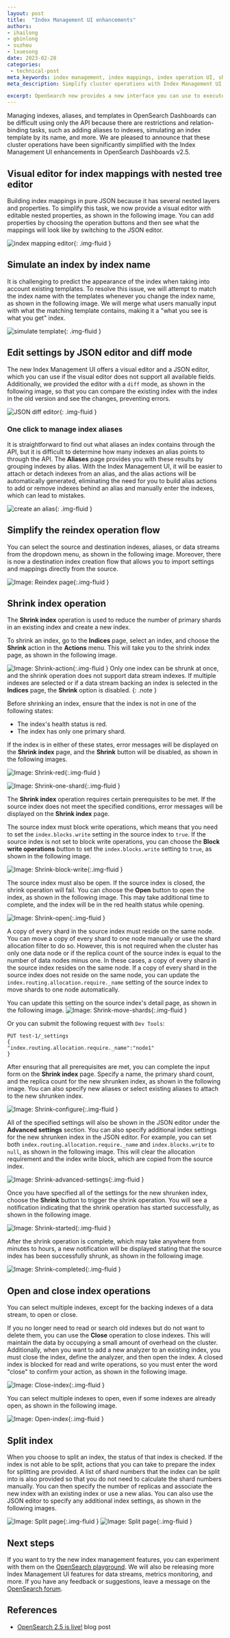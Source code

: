 ```yaml
---
layout: post
title:  "Index Management UI enhancements"
authors:
- ihailong
- gbinlong
- suzhou
- lxuesong
date: 2023-02-28
categories:
 - technical-post
meta_keywords: index management, index mappings, index operation UI, shrink index operations, OpenSearch Dashboards
meta_description: Simplify cluster operations with Index Management UI enhancements that enable you to open, close, reindex, shrink, and split indexes in a more user-friendly way.

excerpt: OpenSearch now provides a new interface you can use to execute common indexing and data stream operations. You can now perform create, read, update, delete (CRUD) and mapping operations for indexes, index templates, and aliases through the OpenSearch Dashboards UI. You can also open, close, reindex, shrink, and split indexes. This step marks the beginning of creating an Index Management UI, which will serve as a unified administration panel in OpenSearch Dashboards. 
---
```


Managing indexes, aliases, and templates in OpenSearch Dashboards can be difficult using only the API because there are restrictions and relation-binding tasks, such as adding aliases to indexes, simulating an index template by its name, and more. We are pleased to announce that these cluster operations have been significantly simplified with the Index Management UI enhancements in OpenSearch Dashboards v2.5.

## Visual editor for index mappings with nested tree editor

Building index mappings in pure JSON because it has several nested layers and properties. To simplify this task, we now provide a visual editor with editable nested properties, as shown in the following image. You can add properties by choosing the operation buttons and then see what the mappings will look like by switching to the JSON editor.

<img src="/assets/media/blog-images/2023-02-28-admin-panels-for-index-operations/index-mapping-editor.png" alt="index mapping editor"/>{: .img-fluid }

## Simulate an index by index name

It is challenging to predict the appearance of the index when taking into account existing templates. To resolve this issue, we will attempt to match the index name with the templates whenever you change the index name, as shown in the following image. We will merge what users manually input with what the matching template contains, making it a "what you see is what you get" index.

<img src="/assets/media/blog-images/2023-02-28-admin-panels-for-index-operations/simulate-template.png" alt="simulate template"/>{: .img-fluid }

## Edit settings by JSON editor and diff mode

The new Index Management UI offers a visual editor and a JSON editor, which you can use if the visual editor does not support all available fields. Additionally, we provided the editor with a `diff` mode, as shown in the following image, so that you can compare the existing index with the index in the old version and see the changes, preventing errors.

<img src="/assets/media/blog-images/2023-02-28-admin-panels-for-index-operations/json-diff-editor.png" alt="JSON diff editor"/>{: .img-fluid }

### One click to manage index aliases

It is straightforward to find out what aliases an index contains through the API, but it is difficult to determine how many indexes an alias points to through the API. The **Aliases** page provides you with these results by grouping indexes by alias. With the Index Management UI, it will be easier to attach or detach indexes from an alias, and the alias actions will be automatically generated, eliminating the need for you to build alias actions to add or remove indexes behind an alias and manually enter the indexes, which can lead to mistakes.

<img src="/assets/media/blog-images/2023-02-28-admin-panels-for-index-operations/alias-creation.png" alt="create an alias"/>{: .img-fluid }

## Simplify the reindex operation flow

You can select the source and destination indexes, aliases, or data streams from the dropdown menu, as shown in the following image. Moreover, there is now a destination index creation flow that allows you to import settings and mappings directly from the source.

![Image: Reindex page]({{site.baseurl}}/assets/media/blog-images/2023-02-28-admin-panels-for-index-operations/reindex.png){:.img-fluid }

## Shrink index operation

The **Shrink index** operation is used to reduce the number of primary shards in an existing index and create a new index.

To shrink an index, go to the **Indices** page, select an index, and choose the **Shrink** action in the **Actions** menu. This will take you to the shrink index page, as shown in the following image.

![Image: Shrink-action]({{site.baseurl}}/assets/media/blog-images/2023-02-28-admin-panels-for-index-operations/shrink-action.jpg){:.img-fluid }
Only one index can be shrunk at once, and the shrink operation does not support data stream indexes. If multiple indexes are selected or if a data stream backing an index is selected in the **Indices** page, the **Shrink** option is disabled.
{: .note }

Before shrinking an index, ensure that the index is not in one of the following states:

* The index's health status is red.
* The index has only one primary shard.

If the index is in either of these states, error messages will be displayed on the **Shrink index** page, and the **Shrink** button will be disabled, as shown in the following images.

![Image: Shrink-red]({{site.baseurl}}/assets/media/blog-images/2023-02-28-admin-panels-for-index-operations/shrink-red.jpg){:.img-fluid }

![Image: Shrink-one-shard]({{site.baseurl}}/assets/media/blog-images/2023-02-28-admin-panels-for-index-operations/shrink-one-shard.jpg){:.img-fluid }

The **Shrink index** operation requires certain prerequisites to be met. If the source index does not meet the specified conditions, error messages will be displayed on the **Shrink index** page.

The source index must block write operations, which means that you need to set the `index.blocks.write` setting in the source index to `true`. If the source index is not set to block write operations, you can choose the **Block write operations** button to set the `index.blocks.write` setting to `true`, as shown in the following image.

![Image: Shrink-block-write]({{site.baseurl}}/assets/media/blog-images/2023-02-28-admin-panels-for-index-operations/shrink-block-write.jpg){:.img-fluid }

The source index must also be open. If the source index is closed, the shrink operation will fail. You can choose the **Open** button to open the index, as shown in the following image. This may take additional time to complete, and the index will be in the red health status while opening.

![Image: Shrink-open]({{site.baseurl}}/assets/media/blog-images/2023-02-28-admin-panels-for-index-operations/shrink-open.jpg){:.img-fluid }

A copy of every shard in the source index must reside on the same node. You can move a copy of every shard to one node manually or use the shard allocation filter to do so. However, this is not required when the cluster has only one data node or if the replica count of the source index is equal to the number of data nodes minus one. In these cases, a copy of every shard in the source index resides on the same node. If a copy of every shard in the source index does not reside on the same node, you can update the `index.routing.allocation.require._name` setting of the source index to move shards to one node automatically.

You can update this setting on the source index's detail page, as shown in the following image.
![Image: Shrink-move-shards]({{site.baseurl}}/assets/media/blog-images/2023-02-28-admin-panels-for-index-operations/shrink-move-shards.jpg){:.img-fluid }

Or you can submit the following request with `Dev Tools`:

```
PUT test-1/_settings
{
"index.routing.allocation.require._name":"node1"
}
```

After ensuring that all prerequisites are met, you can complete the input form on the **Shrink index** page. Specify a name, the primary shard count, and the replica count for the new shrunken index, as shown in the following image. You can also specify new aliases or select existing aliases to attach to the new shrunken index.

![Image: Shrink-configure]({{site.baseurl}}/assets/media/blog-images/2023-02-28-admin-panels-for-index-operations/shrink-configure.jpg){:.img-fluid }

All of the specified settings will also be shown in the JSON editor under the **Advanced settings** section. You can also specify additional index settings for the new shrunken index in the JSON editor. For example, you can set both `index.routing.allocation.require._name` and `index.blocks.write` to `null`, as shown in the following image. This will clear the allocation requirement and the index write block, which are copied from the source index.


![Image: Shrink-advanced-settings]({{site.baseurl}}/assets/media/blog-images/2023-02-28-admin-panels-for-index-operations/shrink-advanced-settings.jpg){:.img-fluid }

Once you have specified all of the settings for the new shrunken index, choose the **Shrink** button to trigger the shrink operation. You will see a notification indicating that the shrink operation has started successfully, as shown in the following image.

![Image: Shrink-started]({{site.baseurl}}/assets/media/blog-images/2023-02-28-admin-panels-for-index-operations/shrink-started.jpg){:.img-fluid }

After the shrink operation is complete, which may take anywhere from minutes to hours, a new notification will be displayed stating that the source index has been successfully shrunk, as shown in the following image.

![Image: Shrink-completed]({{site.baseurl}}/assets/media/blog-images/2023-02-28-admin-panels-for-index-operations/shrink-completed.jpg){:.img-fluid }

## Open and close index operations

You can select multiple indexes, except for the backing indexes of a data stream, to open or close.

If you no longer need to read or search old indexes but do not want to delete them, you can use the **Close** operation to close indexes. This will maintain the data by occupying a small amount of overhead on the cluster. Additionally, when you want to add a new analyzer to an existing index, you must close the index, define the analyzer, and then open the index. A closed index is blocked for read and write operations, so you must enter the word "close" to confirm your action, as shown in the following image.

![Image: Close-index]({{site.baseurl}}/assets/media/blog-images/2023-02-28-admin-panels-for-index-operations/close-index.jpg){:.img-fluid }

You can select multiple indexes to open, even if some indexes are already open, as shown in the following image.

![Image: Open-index]({{site.baseurl}}/assets/media/blog-images/2023-02-28-admin-panels-for-index-operations/open-index.jpg){:.img-fluid }

## Split index

When you choose to split an index, the status of that index is checked. If the index is not able to be split, actions that you can take to prepare the index for splitting are provided. A list of shard numbers that the index can be split into is also provided so that you do not need to calculate the shard numbers manually.
You can then specify the number of replicas and associate the new index with an existing index or use a new alias. You can also use the JSON editor to specify any additional index settings, as shown in the following images.

![Image: Split page]({{site.baseurl}}/assets/media/blog-images/2023-02-28-admin-panels-for-index-operations/splitindex-normal.jpg){:.img-fluid }
![Image: Split page]({{site.baseurl}}/assets/media/blog-images/2023-02-28-admin-panels-for-index-operations/splitindex-notready.jpg){:.img-fluid }




## Next steps

If you want to try the new index management features, you can experiment with them on the [OpenSearch playground](https://playground.opensearch.org/app/opensearch_index_management_dashboards#/indices). We will also be releasing more Index Management UI features for data streams, metrics monitoring, and more. If you have any feedback or suggestions, leave a message on the [OpenSearch forum](https://forum.opensearch.org/).

## References

* [OpenSearch 2.5 is live!](https://opensearch.org/blog/opensearch-2-5-is-live/) blog post